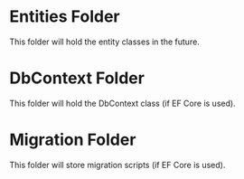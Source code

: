 # Entities Folder
This folder will hold the entity classes in the future.

# DbContext Folder
This folder will hold the DbContext class (if EF Core is used).

# Migration Folder
This folder will store migration scripts (if EF Core is used).